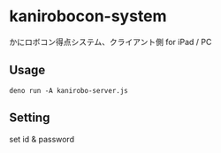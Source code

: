 # kanirobocon-system

かにロボコン得点システム、クライアント側 for iPad / PC

## Usage

```
deno run -A kanirobo-server.js
```

## Setting

set id & password
